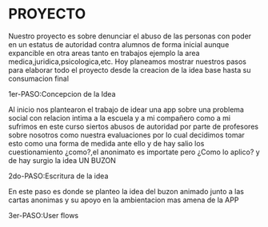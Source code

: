 # PROYECTO
Nuestro proyecto es sobre denunciar el abuso de las personas con poder en un estatus de autoridad contra alumnos de forma inicial aunque expancible en otra areas tanto en trabajos ejemplo la area medica,juridica,psicologica,etc.
Hoy planeamos mostrar nuestros pasos para elaborar todo el proyecto desde la creacion de la idea base hasta su consumacion final  

1er-PASO:Concepcion de la Idea 

Al inicio nos plantearon el trabajo de idear una app sobre una problema social con relacion intima a la escuela y a mi compañero como a mi sufrimos en este curso siertos abusos de autoridad por parte de profesores sobre nosotros como nuestra evaluaciones por lo cual decidimos tomar esto como una forma de medida ante ello y de hay salio los cuestionamiento ¿como?,el anonimato es importate pero ¿Como lo aplico? y de hay surgio la idea UN BUZON 

2do-PASO:Escritura de la idea 

En este paso es donde se planteo la idea del buzon animado junto a las cartas anonimas y su apoyo en la ambientacion mas amena de la APP

3er-PASO:User flows

